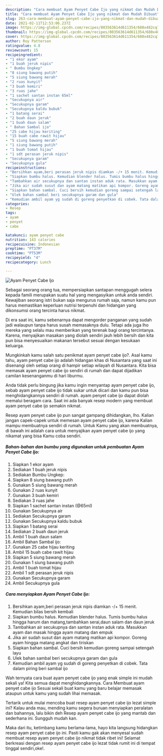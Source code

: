 ```yaml
---
description: "Cara membuat Ayam Penyet Cabe Ijo yang nikmat dan Mudah Dibuat"
title: "Cara membuat Ayam Penyet Cabe Ijo yang nikmat dan Mudah Dibuat"
slug: 263-cara-membuat-ayam-penyet-cabe-ijo-yang-nikmat-dan-mudah-dibuat
date: 2021-02-11T12:53:06.237Z
image: https://img-global.cpcdn.com/recipes/803563614d611354/680x482cq70/ayam-penyet-cabe-ijo-foto-resep-utama.jpg
thumbnail: https://img-global.cpcdn.com/recipes/803563614d611354/680x482cq70/ayam-penyet-cabe-ijo-foto-resep-utama.jpg
cover: https://img-global.cpcdn.com/recipes/803563614d611354/680x482cq70/ayam-penyet-cabe-ijo-foto-resep-utama.jpg
author: Roy Patterson
ratingvalue: 4.8
reviewcount: 15
recipeingredient:
- "1 ekor ayam"
- "1 buah jeruk nipis"
- " Bumbu Ungkep"
- "8 siung bawang putih"
- "5 siung bawang merah"
- "2 ruas kunyit"
- "3 buah kemiri"
- "3 ruas jahe"
- "1 sachet santan instan 65ml"
- "Secukupnya air"
- "Secukupnya garam"
- "Secukupnya kaldu bubuk"
- "1 batang serai"
- "2 buah daun jeruk"
- "1 buah daun salam"
- " Bahan Sambal ijo"
- "25 cabe hijau keriting"
- "15 buah cabe rawit hijau"
- "5 siung bawang merah"
- "1 siung bawang putih"
- "1 buah tomat hijau"
- "1 sdt perasan jeruk nipis"
- "Secukupnya garam"
- "Secukupnya gula"
recipeinstructions:
- "Bersihkan ayam,beri perasan jeruk nipis diamkan -/+ 15 menit. Kemudian bilas bersih kembali"
- "Siapkan bumbu halus. Kemudian blender halus. Tumis bumbu halus hingga harum dan matang,tambahkan serai,daun salam dan daun jeruk"
- "Tambahkan air secukupnya dan santan instan aduk rata. Masukkan ayam dan masak hingga ayam matang dan empuk"
- "Jika air sudah susut dan ayam matang matikan api kompor. Goreng ayam hingga matang angkat dan tiriskan"
- "Siapkan bahan sambal. Cuci bersih kemudian goreng sampai setengah layu"
- "Ulek bahan sambal beri secukupnya garam dan gula"
- "Kemudian ambil ayam yg sudah di goreng penyetkan di cobek. Tata dalam piring beri sambal ijo"
categories:
- Resep
tags:
- ayam
- penyet
- cabe

katakunci: ayam penyet cabe 
nutrition: 143 calories
recipecuisine: Indonesian
preptime: "PT37M"
cooktime: "PT53M"
recipeyield: "4"
recipecategory: Lunch

---
```



![Ayam Penyet Cabe Ijo](https://img-global.cpcdn.com/recipes/803563614d611354/680x482cq70/ayam-penyet-cabe-ijo-foto-resep-utama.jpg)

Sebagai seorang orang tua, mempersiapkan santapan menggugah selera kepada famili merupakan suatu hal yang mengasyikan untuk anda sendiri. Kewajiban seorang istri bukan saja mengurus rumah saja, namun kamu pun harus memastikan keperluan nutrisi terpenuhi dan hidangan yang dikonsumsi orang tercinta harus nikmat.

Di era  saat ini, kamu sebenarnya dapat mengorder panganan yang sudah jadi walaupun tanpa harus susah memasaknya dulu. Tetapi ada juga lho mereka yang selalu mau memberikan yang terenak bagi orang tercintanya. Karena, menyajikan masakan yang diolah sendiri jauh lebih bersih dan kita pun bisa menyesuaikan makanan tersebut sesuai dengan kesukaan keluarga. 



Mungkinkah kamu salah satu penikmat ayam penyet cabe ijo?. Asal kamu tahu, ayam penyet cabe ijo adalah hidangan khas di Nusantara yang saat ini disenangi oleh setiap orang di hampir setiap wilayah di Nusantara. Kita bisa memasak ayam penyet cabe ijo sendiri di rumah dan dapat dijadikan camilan kesenanganmu di hari liburmu.

Anda tidak perlu bingung jika kamu ingin menyantap ayam penyet cabe ijo, sebab ayam penyet cabe ijo tidak sukar untuk dicari dan kamu pun bisa menghidangkannya sendiri di rumah. ayam penyet cabe ijo dapat diolah memalui beragam cara. Saat ini ada banyak resep modern yang membuat ayam penyet cabe ijo semakin nikmat.

Resep ayam penyet cabe ijo pun sangat gampang dihidangkan, lho. Kalian jangan capek-capek untuk memesan ayam penyet cabe ijo, karena Kalian mampu membuatnya sendiri di rumah. Untuk Kamu yang akan membuatnya, di bawah ini adalah cara untuk menyajikan ayam penyet cabe ijo yang nikamat yang bisa Kamu coba sendiri.

<!--inarticleads1-->

##### Bahan-bahan dan bumbu yang digunakan untuk pembuatan Ayam Penyet Cabe Ijo:

1. Siapkan 1 ekor ayam
1. Sediakan 1 buah jeruk nipis
1. Sediakan  Bumbu Ungkep:
1. Siapkan 8 siung bawang putih
1. Gunakan 5 siung bawang merah
1. Gunakan 2 ruas kunyit
1. Gunakan 3 buah kemiri
1. Sediakan 3 ruas jahe
1. Siapkan 1 sachet santan instan (@65ml)
1. Gunakan Secukupnya air
1. Sediakan Secukupnya garam
1. Gunakan Secukupnya kaldu bubuk
1. Siapkan 1 batang serai
1. Sediakan 2 buah daun jeruk
1. Ambil 1 buah daun salam
1. Ambil  Bahan Sambal ijo:
1. Gunakan 25 cabe hijau keriting
1. Ambil 15 buah cabe rawit hijau
1. Siapkan 5 siung bawang merah
1. Gunakan 1 siung bawang putih
1. Ambil 1 buah tomat hijau
1. Ambil 1 sdt perasan jeruk nipis
1. Gunakan Secukupnya garam
1. Ambil Secukupnya gula




<!--inarticleads2-->

##### Cara menyiapkan Ayam Penyet Cabe Ijo:

1. Bersihkan ayam,beri perasan jeruk nipis diamkan -/+ 15 menit. Kemudian bilas bersih kembali
1. Siapkan bumbu halus. Kemudian blender halus. Tumis bumbu halus hingga harum dan matang,tambahkan serai,daun salam dan daun jeruk
1. Tambahkan air secukupnya dan santan instan aduk rata. Masukkan ayam dan masak hingga ayam matang dan empuk
1. Jika air sudah susut dan ayam matang matikan api kompor. Goreng ayam hingga matang angkat dan tiriskan
1. Siapkan bahan sambal. Cuci bersih kemudian goreng sampai setengah layu
1. Ulek bahan sambal beri secukupnya garam dan gula
1. Kemudian ambil ayam yg sudah di goreng penyetkan di cobek. Tata dalam piring beri sambal ijo




Wah ternyata cara buat ayam penyet cabe ijo yang enak simple ini mudah sekali ya! Kita semua dapat menghidangkannya. Cara Membuat ayam penyet cabe ijo Sesuai sekali buat kamu yang baru belajar memasak ataupun untuk kamu yang sudah lihai memasak.

Tertarik untuk mulai mencoba buat resep ayam penyet cabe ijo lezat simple ini? Kalau anda mau, mending kamu segera buruan menyiapkan peralatan dan bahannya, lalu bikin deh Resep ayam penyet cabe ijo yang mantab dan sederhana ini. Sungguh mudah kan. 

Maka dari itu, ketimbang kamu berlama-lama, hayo kita langsung hidangkan resep ayam penyet cabe ijo ini. Pasti kamu gak akan menyesal sudah membuat resep ayam penyet cabe ijo nikmat tidak ribet ini! Selamat berkreasi dengan resep ayam penyet cabe ijo lezat tidak rumit ini di tempat tinggal sendiri,oke!.

